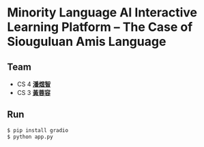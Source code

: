 # Minority Language AI Interactive Learning Platform – The Case of Siouguluan Amis Language

## Team
- CS 4 [__潘煜智__](https://github.com/YCNeo718)
- CS 3 [__黃蓉容__](https://github.com/Zhong220)

## Run
```bash
$ pip install gradio
$ python app.py
```
